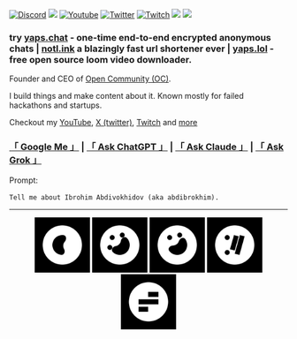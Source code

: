 [![Discord](https://img.shields.io/discord/1325139842388070520.svg?label=&logo=discord&logoColor=ffffff&color=7389D8&labelColor=6A7EC2)](https://discord.gg/nUdcd9p8Ae)
[![](https://img.shields.io/badge/linkedin-%230077B5.svg?&style=for-the-badge&logo=linkedin&logoColor=white)](https://www.linkedin.com/in/abdibrokhim/)
<a href="https://www.youtube.com/@iJustMakeThings"><img src="https://img.shields.io/youtube/channel/subscribers/UCFdEkNIDopx8tLLtwu5WV2Q?style=social" alt="Youtube" /></a>
<a href="https://x.com/abdibrokhim"><img src="https://img.shields.io/twitter/follow/abdibrokhim?label=Twitter&style=social" alt="Twitter"></a>
<a href="https://twitch.tv/abdibrokhim"><img src="https://img.shields.io/twitch/status/abdibrokhim?label=Twitch" alt="Twitch"></a>
[![](https://img.shields.io/badge/googlescholar-%234285F4.svg?&style=for-the-badge&logo=google-scholar&logoColor=white)](https://scholar.google.com/citations?user=lwz2FZgAAAAJ&hl=en)
[![](https://img.shields.io/badge/🌐website-gray?&style=for-the-badge)](http://imcook.in/)

### try [yaps.chat](https://yaps.chat) - one-time end-to-end encrypted anonymous chats | [notl.ink](https://notl.ink) a blazingly fast url shortener ever | [yaps.lol](https://yaps.lol) - free open source loom video downloader.

Founder and CEO of [Open Community (OC)](https://linkedin.com/company/opencommunity).

I build things and make content about it. Known mostly for failed hackathons and startups.

Checkout my [YouTube](https://www.youtube.com/c/iJustMakeThings), [X (twitter)](https://twitter.com/abdibrokhim), [Twitch](https://twitch.tv/abdibrokhim) and [more](https://yaps.gg)

### <a href="https://www.google.com/search?q=Ibrohim+Abdivokhidov">「 Google Me 」</a> | <a href="https://chatgpt.com/">「 Ask ChatGPT 」</a> | <a href="https://claude.ai/">「 Ask Claude 」</a> | <a href="https://grok.com/">「 Ask Grok 」</a>

Prompt:
```
Tell me about Ibrohim Abdivokhidov (aka abdibrokhim).
```

---

<p align="center">
  <a href="https://www.imcook.in/open-community"><img src="./icons/oc-icon.svg" alt="yaps world | open community" width="100"></a>
  <a href="https://yaps.gg"><img src="./icons/yapsdotgg.svg" alt="yaps world | yaps.gg" width="100"></a>
  <a href="https://yaps.chat"><img src="./icons/yapsdotchat.svg" alt="yaps world | yaps.chat" width="100"></a>
  <a href="https://notl.ink"><img src="./icons/notlink-logo.svg" alt="yaps world | yaps.link" width="100"></a>
  <a href="https://yaps.lol"><img src="./icons/yapsdotlol.svg" alt="yaps world | yaps.lol" width="100"></a>
</p>
